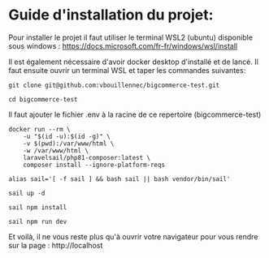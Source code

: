 # Guide d'installation du projet:

Pour installer le projet il faut utiliser le terminal WSL2 (ubuntu) disponible sous windows : 
https://docs.microsoft.com/fr-fr/windows/wsl/install

Il est également nécessaire d'avoir docker desktop d'installé et de lancé.
Il faut ensuite ouvrir un terminal WSL et taper les commandes suivantes:

`git clone git@github.com:vbouillennec/bigcommerce-test.git`

`cd bigcommerce-test`

Il faut ajouter le fichier .env à la racine de ce repertoire (bigcommerce-test)

```
docker run --rm \
    -u "$(id -u):$(id -g)" \
    -v $(pwd):/var/www/html \
    -w /var/www/html \
    laravelsail/php81-composer:latest \
    composer install --ignore-platform-reqs
```

`alias sail='[ -f sail ] && bash sail || bash vendor/bin/sail'`

`sail up -d`

`sail npm install`

`sail npm run dev`

Et voilà, il ne vous reste plus qu'à ouvrir votre navigateur pour vous rendre sur la page : http://localhost
